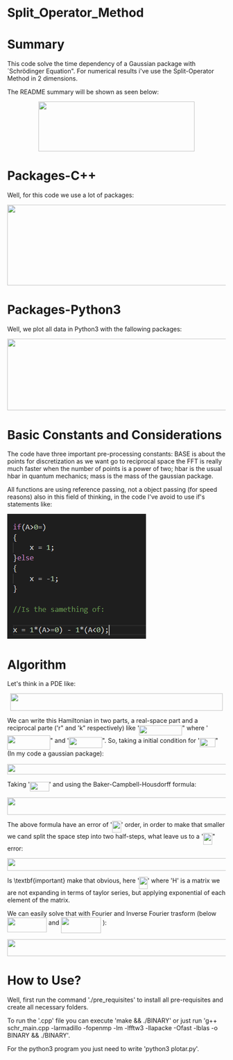 # Split_Operator_Method

# Summary

This code solve the time dependency of a Gaussian package with ´Schrödinger  Equation". For numerical results i've use the Split-Operator Method in 2 dimensions.

The README summary will be shown as seen below:

<p align="center"><img src="/tex/ca7bbcfc06e90bbbb2599b398b8b2075.svg?invert_in_darkmode&sanitize=true" align=middle width=359.22475545pt height=115.06849364999998pt/></p>

# Packages-C++
Well, for this code we use a lot of packages:
<p align="center"><img src="/tex/1b8b2b657d49ced08c0a7bce7c52ba24.svg?invert_in_darkmode&sanitize=true" align=middle width=676.89547695pt height=185.57078264999998pt/></p>

# Packages-Python3
Well, we plot all data in Python3 with the fallowing packages:

<p align="center"><img src="/tex/d76a6f8a0d485bf7a425c157414b20ff.svg?invert_in_darkmode&sanitize=true" align=middle width=675.616821pt height=165.84475544999998pt/></p>

# Basic Constants and Considerations 
The code have three important pre-processing constants: BASE is about the points for discretization as we want go to reciprocal space the FFT is really much faster when the number of points is a power of two; hbar is the usual hbar in quantum mechanics; mass is the mass of the gaussian package.

All functions are using reference passing, not a object passing (for speed reasons) also in this field of thinking, in the code I've avoid to use if's statements like:

![Comaparision](comp.png)

# Algorithm

Let's think in a PDE like:

<p align="center"><img src="/tex/87a5a7ba313bd16eac2ab6afd6174237.svg?invert_in_darkmode&sanitize=true" align=middle width=490.9215762pt height=40.11819404999999pt/></p>

We can write this Hamiltonian in two parts, a real-space part and a reciprocal parte ('r" and 'k" respectively) like '<img src="/tex/0a2aa24f45ff52f5fef3e9a7d9bc1b20.svg?invert_in_darkmode&sanitize=true" align=middle width=98.88298694999997pt height=22.465723500000017pt/>" where '<img src="/tex/83a21f7a8c4d5ab4a44f6653c07462b5.svg?invert_in_darkmode&sanitize=true" align=middle width=98.86921274999999pt height=33.45973289999998pt/>" and '<img src="/tex/1a4b9cc06116da2789e3d8044d57acde.svg?invert_in_darkmode&sanitize=true" align=middle width=76.6741866pt height=24.65753399999998pt/>". So, taking a initial condition for '<img src="/tex/1c899e1c767eb4eac89facb5d1f2cb0d.svg?invert_in_darkmode&sanitize=true" align=middle width=36.07293689999999pt height=21.18721440000001pt/>" (In my code a gaussian package):

<p align="center"><img src="/tex/584b83fbd098870e9536942b39dfe321.svg?invert_in_darkmode&sanitize=true" align=middle width=524.38206975pt height=23.6529876pt/></p>

Taking '<img src="/tex/ef16ee29cc72048df1bd5d3e88675505.svg?invert_in_darkmode&sanitize=true" align=middle width=44.62890134999999pt height=22.831056599999986pt/>' and using the Baker-Campbell-Housdorff formula:
<p align="center"><img src="/tex/4209ba3c7584d62744d15ddc5370f3b6.svg?invert_in_darkmode&sanitize=true" align=middle width=533.84799435pt height=39.452455349999994pt/></p>

The above formula have an error of '<img src="/tex/d768ed002d227252dd0a0adc27b91109.svg?invert_in_darkmode&sanitize=true" align=middle width=21.04460819999999pt height=26.76175259999998pt/>' order, in order to make that smaller we cand split the space step into two half-steps, what leave us to a '<img src="/tex/d0e485049ae83c290f34b353d3ec90d7.svg?invert_in_darkmode&sanitize=true" align=middle width=21.04460819999999pt height=26.76175259999998pt/>" error:

<p align="center"><img src="/tex/a1ef69b6a25fc82a0e0e2f12e4c5b434.svg?invert_in_darkmode&sanitize=true" align=middle width=547.3717128pt height=29.77187565pt/></p>

Is \textbf{important} make that obvious, here '<img src="/tex/b82909b02a40877fd70c2350d229b92a.svg?invert_in_darkmode&sanitize=true" align=middle width=19.30029914999999pt height=27.6567522pt/>' where 'H' is a matrix we are not expanding in terms of taylor series, but applying exponential of each element of the matrix.

We can easily solve that with Fourier and Inverse Fourier trasform (below <img src="/tex/5815709515a245ef0734c68053c5128b.svg?invert_in_darkmode&sanitize=true" align=middle width=91.17132089999998pt height=34.063933200000015pt/> and <img src="/tex/ac2cd6f31708991900e2154f7b667b66.svg?invert_in_darkmode&sanitize=true" align=middle width=92.54120204999998pt height=36.52973610000002pt/> ):
<p align="center"><img src="/tex/04ca66e1234a7b36fcbfbd723d837c3d.svg?invert_in_darkmode&sanitize=true" align=middle width=555.07112265pt height=39.452455349999994pt/></p>

# How to Use?
Well, first run the command './pre\_requisites' to install all pre-requisites and create all necessary folders.

To run the '.cpp' file you can execute 'make && ./BINARY'  or just run 'g++ schr\_main.cpp -larmadillo -fopenmp -lm -lfftw3 -llapacke -Ofast -lblas -o BINARY && ./BINARY'.

For the python3 program you just need to write 'python3 plotar.py'.

